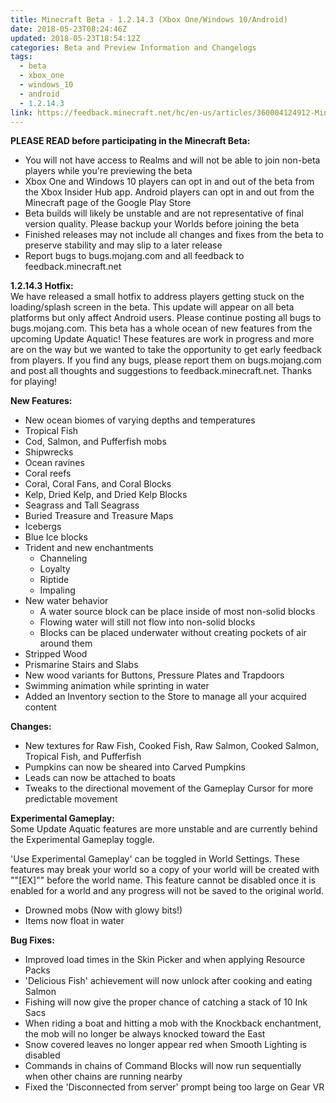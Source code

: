 ```yaml
---
title: Minecraft Beta - 1.2.14.3 (Xbox One/Windows 10/Android)
date: 2018-05-23T08:24:46Z
updated: 2018-05-23T18:54:12Z
categories: Beta and Preview Information and Changelogs
tags:
  - beta
  - xbox_one
  - windows_10
  - android
  - 1.2.14.3
link: https://feedback.minecraft.net/hc/en-us/articles/360004124912-Minecraft-Beta-1-2-14-3-Xbox-One-Windows-10-Android
---
```


**PLEASE READ before participating in the Minecraft Beta:**

- You will not have access to Realms and will not be able to join non-beta players while you're previewing the beta
- Xbox One and Windows 10 players can opt in and out of the beta from the Xbox Insider Hub app. Android players can opt in and out from the Minecraft page of the Google Play Store
- Beta builds will likely be unstable and are not representative of final version quality. Please backup your Worlds before joining the beta
- Finished releases may not include all changes and fixes from the beta to preserve stability and may slip to a later release
- Report bugs to bugs.mojang.com and all feedback to feedback.minecraft.net

  
**1.2.14.3 Hotfix:**  
We have released a small hotfix to address players getting stuck on the loading/splash screen in the beta. This update will appear on all beta platforms but only affect Android users. Please continue posting all bugs to bugs.mojang.com. This beta has a whole ocean of new features from the upcoming Update Aquatic! These features are work in progress and more are on the way but we wanted to take the opportunity to get early feedback from players. If you find any bugs, please report them on bugs.mojang.com and post all thoughts and suggestions to feedback.minecraft.net. Thanks for playing!  
  
  
**New Features:**

- New ocean biomes of varying depths and temperatures
- Tropical Fish
- Cod, Salmon, and Pufferfish mobs
- Shipwrecks
- Ocean ravines
- Coral reefs
- Coral, Coral Fans, and Coral Blocks
- Kelp, Dried Kelp, and Dried Kelp Blocks
- Seagrass and Tall Seagrass
- Buried Treasure and Treasure Maps
- Icebergs
- Blue Ice blocks
- Trident and new enchantments
  - Channeling
  - Loyalty
  - Riptide
  - Impaling
- New water behavior
  - A water source block can be place inside of most non-solid blocks
  - Flowing water will still not flow into non-solid blocks
  - Blocks can be placed underwater without creating pockets of air around them
- Stripped Wood
- Prismarine Stairs and Slabs
- New wood variants for Buttons, Pressure Plates and Trapdoors
- Swimming animation while sprinting in water
- Added an Inventory section to the Store to manage all your acquired content

  
**Changes:**

- New textures for Raw Fish, Cooked Fish, Raw Salmon, Cooked Salmon, Tropical Fish, and Pufferfish
- Pumpkins can now be sheared into Carved Pumpkins
- Leads can now be attached to boats
- Tweaks to the directional movement of the Gameplay Cursor for more predictable movement

  
**Experimental Gameplay:**  
Some Update Aquatic features are more unstable and are currently behind the Experimental Gameplay toggle.  
  
'Use Experimental Gameplay' can be toggled in World Settings. These features may break your world so a copy of your world will be created with ""\[EX\]"" before the world name. This feature cannot be disabled once it is enabled for a world and any progress will not be saved to the original world.

- Drowned mobs (Now with glowy bits!)
- Items now float in water

  
**Bug Fixes:**

- Improved load times in the Skin Picker and when applying Resource Packs
- 'Delicious Fish' achievement will now unlock after cooking and eating Salmon
- Fishing will now give the proper chance of catching a stack of 10 Ink Sacs
- When riding a boat and hitting a mob with the Knockback enchantment, the mob will no longer be always knocked toward the East
- Snow covered leaves no longer appear red when Smooth Lighting is disabled
- Commands in chains of Command Blocks will now run sequentially when other chains are running nearby
- Fixed the 'Disconnected from server' prompt being too large on Gear VR
